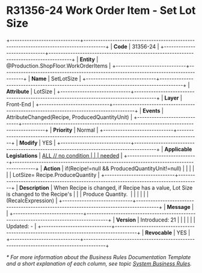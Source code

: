 ﻿---
erp.type: front-end-business-rule
erp.entity: Production.ShopFloor.WorkOrderItems
---

# R31356-24 Work Order Item  - Set Lot Size
+-----------------------------+---------------------------------------------------------------------------------------+
| **Code**                    | 31356-24                                                                              |
+-----------------------------+---------------------------------------------------------------------------------------+
| **Entity**                  | @Production.ShopFloor.WorkOrderItems                                                                         |
+-----------------------------+---------------------------------------------------------------------------------------+
| **Name**                    | SetLotSize                                                                            |
+-----------------------------+---------------------------------------------------------------------------------------+
| **Attribute**               | LotSize                                                                               |
+-----------------------------+---------------------------------------------------------------------------------------+
| **Layer**                   | Front-End                                                                             |
+-----------------------------+---------------------------------------------------------------------------------------+
| **Events**                  | AttributeChanged(Recipe, ProducedQuantityUnit)                                        |
+-----------------------------+---------------------------------------------------------------------------------------+
| **Priority**                | Normal                                                                                |
+-----------------------------+---------------------------------------------------------------------------------------+
| **Modify**                  | YES                                                                                   |
+-----------------------------+---------------------------------------------------------------------------------------+
| **Applicable Legislations** | [ALL // no condition                                                                  |
|                             | needed](https://confluence.erp.net/display/techdoc/Country+Specific+Functionality)    |
+-----------------------------+---------------------------------------------------------------------------------------+
| **Action**                  | if(Recipe!=null && ProducedQuantityUnit!=null)                                        |
|                             |                                                                                       |
|                             | LotSize= Recipe.ProduceQuantity                                                       |
+-----------------------------+---------------------------------------------------------------------------------------+
| **Description**             | When Recipe is changed, if Recipe has a value, Lot Size is changed to the Recipe\'s   |
|                             | Produce Quantity.                                                                     |
|                             |                                                                                       |
|                             | (RecalcExpression)                                                                    |
+-----------------------------+---------------------------------------------------------------------------------------+
| **Message**                 |                                                                                       |
+-----------------------------+---------------------------------------------------------------------------------------+
| **Version**                 | Introduced: 21                                                                        |
|                             |                                                                                       |
|                             | Updated: -                                                                            |
+-----------------------------+---------------------------------------------------------------------------------------+
| **Revocable**               | YES                                                                                   |
+-----------------------------+---------------------------------------------------------------------------------------+

*\* For more information about the Business Rules Documentation Template and a short explanation of each column, see
topic [System Business Rules](../templates/template-description-system-business-rules.md).*

  

  
